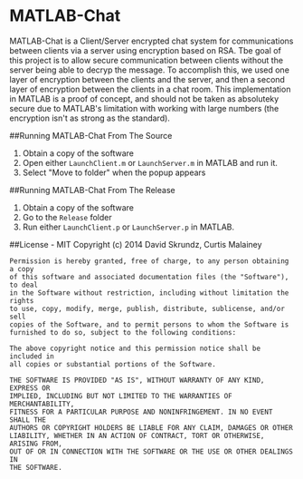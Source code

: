 MATLAB-Chat
===========
MATLAB-Chat is a Client/Server encrypted chat system for communications between clients via a server using encryption based on RSA.  Tbe goal of this project is to allow secure communication between clients without the server being able to decryp the message.  To accomplish this, we used one layer of encryption between the clients and the server, and then a second layer of encryption between the clients in a chat room.  This implementation in MATLAB is a proof of concept, and should not be taken as absoluteky secure due to MATLAB's limitation with working with large numbers (the encryption isn't as strong as the standard).

##Running MATLAB-Chat From The Source
1. Obtain a copy of the software
2. Open either `LaunchClient.m` or `LaunchServer.m` in MATLAB and run it.
3. Select "Move to folder" when the popup appears

##Running MATLAB-Chat From The Release
1. Obtain a copy of the software
2. Go to the `Release` folder
3. Run either `LaunchClient.p` or `LaunchServer.p` in MATLAB.

##License - MIT
	Copyright (c) 2014 David Skrundz, Curtis Malainey

	Permission is hereby granted, free of charge, to any person obtaining a copy
	of this software and associated documentation files (the "Software"), to deal
	in the Software without restriction, including without limitation the rights
	to use, copy, modify, merge, publish, distribute, sublicense, and/or sell
	copies of the Software, and to permit persons to whom the Software is
	furnished to do so, subject to the following conditions:

	The above copyright notice and this permission notice shall be included in
	all copies or substantial portions of the Software.

	THE SOFTWARE IS PROVIDED "AS IS", WITHOUT WARRANTY OF ANY KIND, EXPRESS OR
	IMPLIED, INCLUDING BUT NOT LIMITED TO THE WARRANTIES OF MERCHANTABILITY,
	FITNESS FOR A PARTICULAR PURPOSE AND NONINFRINGEMENT. IN NO EVENT SHALL THE
	AUTHORS OR COPYRIGHT HOLDERS BE LIABLE FOR ANY CLAIM, DAMAGES OR OTHER
	LIABILITY, WHETHER IN AN ACTION OF CONTRACT, TORT OR OTHERWISE, ARISING FROM,
	OUT OF OR IN CONNECTION WITH THE SOFTWARE OR THE USE OR OTHER DEALINGS IN
	THE SOFTWARE.